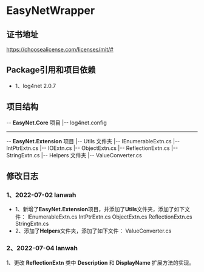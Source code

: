 # EasyNetWrapper

## 证书地址
https://choosealicense.com/licenses/mit/#  

## Package引用和项目依赖
* 1、log4net 2.0.7


## 项目结构
-- **EasyNet.Core** 项目
   |-- log4net.config

------

-- **EasyNet.Extension** 项目
	|-- Utils 文件夹
		|-- IEnumerableExtn.cs
		|-- IntPtrExtn.cs
		|-- IOExtn.cs
		|-- ObjectExtn.cs
		|-- ReflectionExtn.cs
		|-- StringExtn.cs
	|-- Helpers 文件夹
		|-- ValueConverter.cs

## 修改日志
### 1、2022-07-02 lanwah  
- 1、新增了**EasyNet.Extension**项目，并添加了**Utils**文件夹，添加了如下文件：
  IEnumerableExtn.cs
  IntPtrExtn.cs
  ObjectExtn.cs
  ReflectionExtn.cs
  StringExtn.cs
- 2、添加了**Helpers**文件夹，添加了如下文件：
  ValueConverter.cs
### 2、2022-07-04 lanwah
1、更改 **ReflectionExtn** 类中 **Description** 和 **DisplayName** 扩展方法的实现。